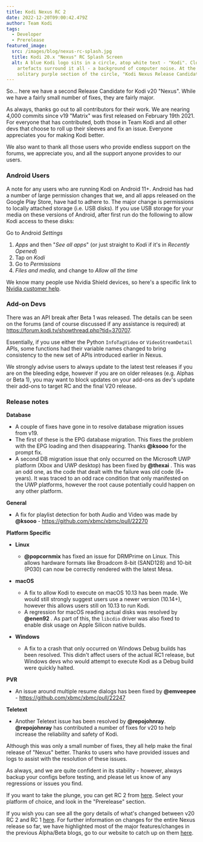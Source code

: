 ```yaml
---
title: Kodi Nexus RC 2
date: 2022-12-20T09:00:42.479Z
author: Team Kodi
tags:
  - Developer
  - Prerelease
featured_image:
  src: /images/blog/nexus-rc-splash.jpg
  title: Kodi 20.x "Nexus" RC Splash Screen
  alt: A blue Kodi logo sits in a circle, atop white text - "Kodi". Clock
    artefacts surround it all - a background of computer noise. At the bottom, a
    solitary purple section of the circle, "Kodi Nexus Release Candidate".
---
```

So... here we have a second Release Candidate for Kodi v20 "Nexus". While we have a fairly small number of fixes, they are fairly major.

As always, thanks go out to all contributors for their work. We are nearing 4,000 commits since v19 "Matrix" was first released on February 19th 2021. For everyone that has contributed, both those in Team Kodi and all other devs that choose to roll up their sleeves and fix an issue. Everyone appreciates you for making Kodi better.

We also want to thank all those users who provide endless support on the forums, we appreciate you, and all the support anyone provides to our users.

### **Android Users**

A note for any users who are running Kodi on Android 11+. Android has had a number of large permission changes that we, and all apps released on the Google Play Store, have had to adhere to. The major change is permissions to locally attached storage (i.e. USB disks). If you use USB storage for your media on these versions of Android, after first run do the following to allow Kodi access to these disks:

Go to Android *Settings*

1. *Apps* and then "*See all apps*" (or just straight to *Kodi* if it's in *Recently Opened*)
2. Tap on *Kodi*
3. Go to *Permissions*
4. *Files and media,* and change to *Allow all the time*

We know many people use Nvidia Shield devices, so here's a specific link to [Nvidia customer help](https://nvidia.custhelp.com/app/answers/detail/a_id/5303/kw/permission).

### **Add-on Devs**

There was an API break after Beta 1 was released. The details can be seen on the forums (and of course discussed if any assistance is required) at <https://forum.kodi.tv/showthread.php?tid=370707>.

Essentially, if you use either the Python `InfoTagVideo` or `VideoStreamDetail` APIs, some functions had their variable names changed to bring consistency to the new set of APIs introduced earlier in Nexus.

We strongly advise users to always update to the latest test releases if you are on the bleeding edge, however if you are on older releases (e.g. Alphas or Beta 1), you may want to block updates on your add-ons as dev's update their add-ons to target RC and the final V20 release.

### **Release notes**

**Database**

* A couple of fixes have gone in to resolve database migration issues from v19.
* The first of these is the EPG database migration. This fixes the problem with the EPG loading and then disappearing. Thanks **@ksooo** for the prompt fix.
* A second DB migration issue that only occurred on the Microsoft UWP platform (Xbox and UWP desktop) has been fixed by **@thexai** . This was an odd one, as the code that dealt with the failure was old code (6+ years). It was traced to an odd race condition that only manifested on the UWP platforms, however the root cause potentially could happen on any other platform.

**General**

* A fix for playlist detection for both Audio and Video was made by **@ksooo** - <https://github.com/xbmc/xbmc/pull/22270>

**Platform Specific**

* **Linux**

  * **@popcornmix** has fixed an issue for DRMPrime on Linux. This allows hardware formats like Broadcom 8-bit (SAND128) and 10-bit (P030) can now be correctly rendered with the latest Mesa.
* **macOS**

  * A fix to allow Kodi to execute on macOS 10.13 has been made. We would still strongly suggest users use a newer version (10.14+), however this allows users still on 10.13 to run Kodi.
  * A regression for macOS reading actual disks was resolved by **@enen92** . As part of this, the `libcdio` driver was also fixed to enable disk usage on Apple Silicon native builds.
* **Windows**

  * A fix to a crash that only occurred on Windows Debug builds has been resolved. This didn't affect users of the actual RC1 release, but Windows devs who would attempt to execute Kodi as a Debug build were quickly halted.

**PVR**

* An issue around multiple resume dialogs has been fixed by **@emveepee** - <https://github.com/xbmc/xbmc/pull/22247>

**Teletext**

* Another Teletext issue has been resolved by **@repojohnray**. **@repojohnray** has contributed a number of fixes for v20 to help increase the reliability and safety of Kodi.

Although this was only a small number of fixes, they all help make the final release of "Nexus" better. Thanks to users who have provided issues and logs to assist with the resolution of these issues.

As always, and we are quite confident in its stability - however, always backup your configs before testing, and please let us know of any regressions or issues you find.

If you want to take the plunge, you can get RC 2 from [here](https://kodi.tv/download). Select your platform of choice, and look in the "Prerelease" section. 

If you wish you can see all the gory details of what's changed between v20 RC 2 and RC 1 [here](https://github.com/xbmc/xbmc/compare/20.0rc1-Nexus...20.0rc2-Nexus).
For further information on changes for the entire Nexus release so far, we have highlighted most of the major features/changes in the previous Alpha/Beta blogs, go to our website to catch up on them [here](https://kodi.tv/blog).